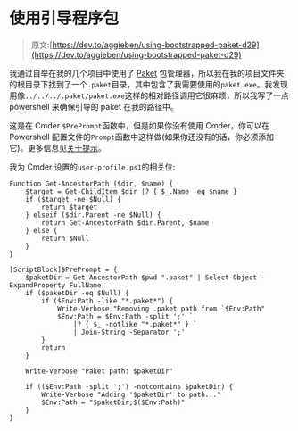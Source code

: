 # 使用引导程序包

> 原文:[https://dev.to/aggieben/using-bootstrapped-paket-d29](https://dev.to/aggieben/using-bootstrapped-paket-d29)

我通过自举在我的几个项目中使用了 [Paket](https://fsprojects.github.io/Paket/) 包管理器，所以我在我的项目文件夹的根目录下找到了一个`.paket`目录，其中包含了我需要使用的`paket.exe`。我发现用像`../../../.paket/paket.exe`这样的相对路径调用它很麻烦，所以我写了一点 powershell 来确保引导的 paket 在我的路径中。

这是在 Cmder `$PrePrompt`函数中，但是如果你没有使用 Cmder，你可以在 Powershell 配置文件的`Prompt`函数中这样做(如果你还没有的话，你必须添加它)。更多信息见[关于提示](https://docs.microsoft.com/en-us/powershell/module/microsoft.powershell.core/about/about_prompts?view=powershell-5.1)。

我为 Cmder 设置的`user-profile.ps1`的相关位:

```
Function Get-AncestorPath ($dir, $name) {
    $target = Get-ChildItem $dir |? { $_.Name -eq $name }
    if ($target -ne $Null) {
        return $target
    } elseif ($dir.Parent -ne $Null) {
        return Get-AncestorPath $dir.Parent, $name
    } else {
        return $Null
    }
}

[ScriptBlock]$PrePrompt = {
    $paketDir = Get-AncestorPath $pwd ".paket" | Select-Object -ExpandProperty FullName
    if ($paketDir -eq $Null) {
        if ($Env:Path -like "*.paket*") {
            Write-Verbose "Removing .paket path from `$Env:Path"
            $Env:Path = $Env:Path -split ';' `
                |? { $_ -notlike "*.paket*" } `
                | Join-String -Separator ';'
        }
        return
    }

    Write-Verbose "Paket path: $paketDir"

    if (($Env:Path -split ';') -notcontains $paketDir) {
        Write-Verbose "Adding '$paketDir' to path..."
        $Env:Path = "$paketDir;$($Env:Path)"
    }
} 
```